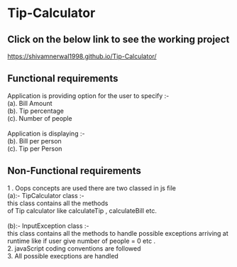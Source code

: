 # Tip-Calculator

 ## Click on the below link to see the working project
 https://shivamnerwal1998.github.io/Tip-Calculator/
 
 ## Functional requirements 
  Application is providing option for the user to specify :- <br/>
  (a). Bill Amount </br>(b). Tip percentage <br/>(c). Number of people <br/></br>
  Application is displaying :- </br>
  (b). Bill per person</br> 
  (c). Tip per Person
 ## Non-Functional requirements
 1 .  Oops concepts are used there are two classed in js file<br/>
 (a):- TipCalculator class :- <br/>this class contains all the methods </br>
     of Tip calculator like calculateTip , calculateBill etc. </br></br>
 (b):- InputException class :- </br> this class contains all the methods
     to handle possible exceptions arriving at runtime like if user give number of people =  0 etc .   </br> 
 2. javaScript coding conventions are followed</br> 
 3. All possible execptions are handled 
 
  
 
 
